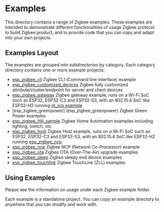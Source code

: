 # Examples

This directory contains a range of Zigbee examples. These examples are intended to demonstrate different functionalities of usage Zigbee protocol to build Zigbee product, and to provide code that you can copy and adapt into your own projects.  

## Examples Layout
The examples are grouped into subdirectories by category. Each category directory contains one or more example projects:
- [esp_zigbee_cli](esp_zigbee_cli) Zigbee CLI (Command line interface) example
- [esp_zigbee_customized_devices](esp_zigbee_customized_devices) Zigbee fully customized attribute/cluster/endpoint for server and client devices
- [esp_zigbee_gateway](esp_zigbee_gateway) Zigbee gateway example, runs on a Wi-Fi SoC such as ESP32, ESP32-C3 and ESP32-S3, with an 802.15.4 SoC like ESP32-H2 running [ot_rcp example](https://github.com/espressif/esp-idf/tree/master/examples/openthread/ot_rcp)
- [esp_zigbee_greenpower] (esp_zigbee_greenpower) Zigbee Green Power examples
- [esp_zigbee_HA_sample](esp_zigbee_HA_sample) Zigbee Home Automation examples including lighting, switch, etc
- [esp_zigbee_host](esp_zigbee_host) Zigbee Host example, runs on a Wi-Fi SoC such as ESP32, ESP32-C3 and ESP32-S3, with an 802.15.4 SoC like ESP32-H2 running [esp_zigbee_ncp](esp_zigbee_ncp)
- [esp_zigbee_ncp](esp_zigbee_ncp) Zigbee NCP (Network Co-Processor) example
- [esp_zigbee_ota](esp_zigbee_ota) Zigbee OTA (Over-The-Air) upgrade examples
- [esp_zigbee_sleep](esp_zigbee_sleep) Zigbee sleepy end device examples
- [esp_zigbee_touchlink](esp_zigbee_touchlink) Zigbee TouchLink (ZLL) examples

## Using Examples
Please see the information on usage under each Zigbee example folder.

Each example is a standalone project. You can copy an example directory to anywhere that you can modify and work with.
